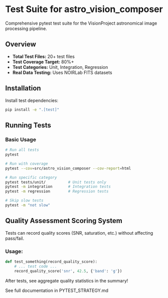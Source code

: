 # Test Suite for astro_vision_composer

Comprehensive pytest test suite for the VisionProject astronomical image processing pipeline.

## Overview

- **Total Test Files:** 20+ test files
- **Test Coverage Target:** 80%+
- **Test Categories:** Unit, Integration, Regression
- **Real Data Testing:** Uses NOIRLab FITS datasets

## Installation

Install test dependencies:

```bash
pip install -e ".[test]"
```

## Running Tests

### Basic Usage

```bash
# Run all tests
pytest

# Run with coverage
pytest --cov=src/astro_vision_composer --cov-report=html

# Run specific category
pytest tests/unit/          # Unit tests only
pytest -m integration       # Integration tests
pytest -m regression        # Regression tests

# Skip slow tests
pytest -m "not slow"
```

## Quality Assessment Scoring System

Tests can record quality scores (SNR, saturation, etc.) without affecting pass/fail.

### Usage:

```python
def test_something(record_quality_score):
    # ... test code ...
    record_quality_score('snr', 42.5, {'band': 'g'})
```

After tests, see aggregate quality statistics in the summary!

See full documentation in PYTEST_STRATEGY.md
